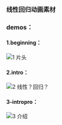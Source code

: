 ### 线性回归动画素材
### demos：
#### 1.beginning：
![1 片头](https://github.com/user-attachments/assets/e246ee81-fb0b-42a6-8e5d-d3aaa168ad45)
#### 2.intro：
![2 线性？回归？](https://github.com/user-attachments/assets/96031f8b-c2a2-4831-b7cc-3db9ea1e2319)
#### 3-intropro：
![3 介绍](https://github.com/user-attachments/assets/f965e7ab-e6b4-4447-8c13-b3dadbc085bc)
####
